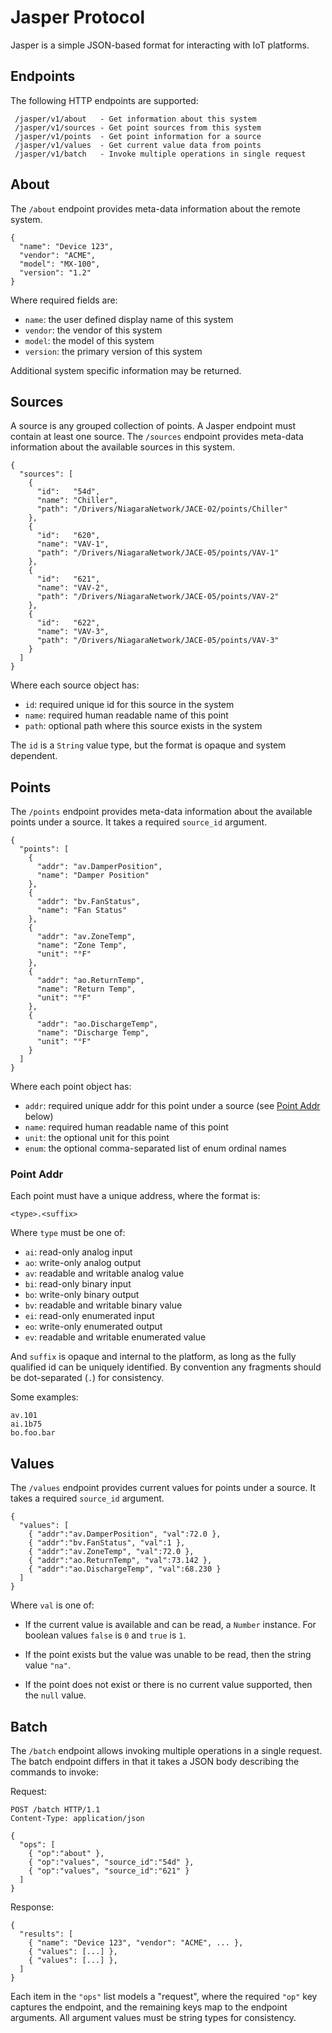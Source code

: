 # Jasper Protocol

Jasper is a simple JSON-based format for interacting with IoT platforms.

## Endpoints

The following HTTP endpoints are supported:

     /jasper/v1/about   - Get information about this system
     /jasper/v1/sources - Get point sources from this system
     /jasper/v1/points  - Get point information for a source
     /jasper/v1/values  - Get current value data from points
     /jasper/v1/batch   - Invoke multiple operations in single request

## About

The `/about` endpoint provides meta-data information about the remote system.

    {
      "name": "Device 123",
      "vendor": "ACME",
      "model": "MX-100",
      "version": "1.2"
    }

Where required fields are:

  * `name`:    the user defined display name of this system
  * `vendor`:  the vendor of this system
  * `model`:   the model of this system
  * `version`: the primary version of this system

Additional system specific information may be returned.

## Sources

A source is any grouped collection of points.  A Jasper endpoint must contain
at least one source. The `/sources` endpoint provides meta-data information
about the available sources in this system.

    {
      "sources": [
        {
          "id":   "54d",
          "name": "Chiller",
          "path": "/Drivers/NiagaraNetwork/JACE-02/points/Chiller"
        },
        {
          "id":   "620",
          "name": "VAV-1",
          "path": "/Drivers/NiagaraNetwork/JACE-05/points/VAV-1"
        },
        {
          "id":   "621",
          "name": "VAV-2",
          "path": "/Drivers/NiagaraNetwork/JACE-05/points/VAV-2"
        },
        {
          "id":   "622",
          "name": "VAV-3",
          "path": "/Drivers/NiagaraNetwork/JACE-05/points/VAV-3"
        }
      ]
    }

Where each source object has:

  * `id`: required unique id for this source in the system
  * `name`: required human readable name of this point
  * `path`: optional path where this source exists in the system

The `id` is a `String` value type, but the format is opaque and system
dependent.

## Points

The `/points` endpoint provides meta-data information about the available
points under a source.  It takes a required `source_id` argument.

    {
      "points": [
        {
          "addr": "av.DamperPosition",
          "name": "Damper Position"
        },
        {
          "addr": "bv.FanStatus",
          "name": "Fan Status"
        },
        {
          "addr": "av.ZoneTemp",
          "name": "Zone Temp",
          "unit": "°F"
        },
        {
          "addr": "ao.ReturnTemp",
          "name": "Return Temp",
          "unit": "°F"
        },
        {
          "addr": "ao.DischargeTemp",
          "name": "Discharge Temp",
          "unit": "°F"
        }
      ]
    }

Where each point object has:

  * `addr`: required unique addr for this point under a source (see [Point Addr](#point-addr) below)
  * `name`: required human readable name of this point
  * `unit`: the optional unit for this point
  * `enum`: the optional comma-separated list of enum ordinal names

### Point Addr

Each point must have a unique address, where the format is:

    <type>.<suffix>

Where `type` must be one of:

  * `ai`: read-only analog input
  * `ao`: write-only analog output
  * `av`: readable and writable analog value
  * `bi`: read-only binary input
  * `bo`: write-only binary output
  * `bv`: readable and writable binary value
  * `ei`: read-only enumerated input
  * `eo`: write-only enumerated output
  * `ev`: readable and writable enumerated value

And `suffix` is opaque and internal to the platform, as long as the fully
qualified id can be uniquely identified. By convention any fragments should
be dot-separated (`.`) for consistency.

Some examples:

    av.101
    ai.1b75
    bo.foo.bar

## Values

The `/values` endpoint provides current values for points under a source.  It
takes a required `source_id` argument.

    {
      "values": [
        { "addr":"av.DamperPosition", "val":72.0 },
        { "addr":"bv.FanStatus", "val":1 },
        { "addr":"av.ZoneTemp", "val":72.0 },
        { "addr":"ao.ReturnTemp", "val":73.142 },
        { "addr":"ao.DischargeTemp", "val":68.230 }
      ]
    }

Where `val` is one of:

  * If the current value is available and can be read, a `Number` instance.
    For boolean values `false` is `0` and `true` is `1`.

  * If the point exists but the value was unable to be read, then the string
    value `"na"`.

  * If the point does not exist or there is no current value supported, then
    the `null` value.

## Batch

The `/batch` endpoint allows invoking multiple operations in a single request.
The batch endpoint differs in that it takes a JSON body describing the commands
to invoke:

Request:

    POST /batch HTTP/1.1
    Content-Type: application/json

    {
      "ops": [
        { "op":"about" },
        { "op":"values", "source_id":"54d" },
        { "op":"values", "source_id":"621" }
      ]
    }

Response:

    {
      "results": [
        { "name": "Device 123", "vendor": "ACME", ... },
        { "values": [...] },
        { "values": [...] },
      ]
    }

Each item in the `"ops"` list models a "request", where the required `"op"`
key captures the endpoint, and the remaining keys map to the endpoint
arguments.  All argument values must be string types for consistency.